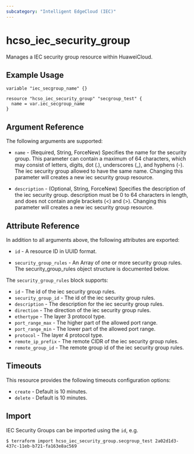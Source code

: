 ```yaml
---
subcategory: "Intelligent EdgeCloud (IEC)"
---
```


# hcso_iec_security_group

Manages a IEC security group resource within HuaweiCloud.

## Example Usage

```hcl
variable "iec_secgroup_name" {}

resource "hcso_iec_security_group" "secgroup_test" {
  name = var.iec_secgroup_name
}
```

## Argument Reference

The following arguments are supported:

* `name` - (Required, String, ForceNew) Specifies the name for the security group. This parameter can contain a maximum
  of 64 characters, which may consist of letters, digits, dot (.), underscores (_), and hyphens (-). The iec security
  group allowed to have the same name. Changing this parameter will creates a new iec security group resource.

* `description` - (Optional, String, ForceNew) Specifies the description of the iec security group. description must be
  0 to 64 characters in length, and does not contain angle brackets (<) and (>). Changing this parameter will creates a
  new iec security group resource.

## Attribute Reference

In addition to all arguments above, the following attributes are exported:

* `id` - A resource ID in UUID format.

* `security_group_rules` - An Array of one or more security group rules. The security_group_rules object structure is
  documented below.

The `security_group_rules` block supports:

* `id` - The id of the iec security group rules.
* `security_group_id` - The id of the iec security group rules.
* `description` - The description for the iec security group rules.
* `direction` - The direction of the iec security group rules.
* `ethertype` - The layer 3 protocol type.
* `port_range_max` - The higher part of the allowed port range.
* `port_range_min` - The lower part of the allowed port range.
* `protocol` - The layer 4 protocol type.
* `remote_ip_prefix` - The remote CIDR of the iec security group rules.
* `remote_group_id` - The remote group id of the iec security group rules.

## Timeouts

This resource provides the following timeouts configuration options:

* `create` - Default is 10 minutes.
* `delete` - Default is 10 minutes.

## Import

IEC Security Groups can be imported using the `id`, e.g.

```
$ terraform import hcso_iec_security_group.secgroup_test 2a02d1d3-437c-11eb-b721-fa163e8ac569
```
